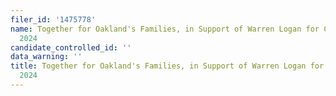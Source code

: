 ```yaml
---
filer_id: '1475778'
name: Together for Oakland's Families, in Support of Warren Logan for City Council
  2024
candidate_controlled_id: ''
data_warning: ''
title: Together for Oakland's Families, in Support of Warren Logan for City Council
  2024
---
```

